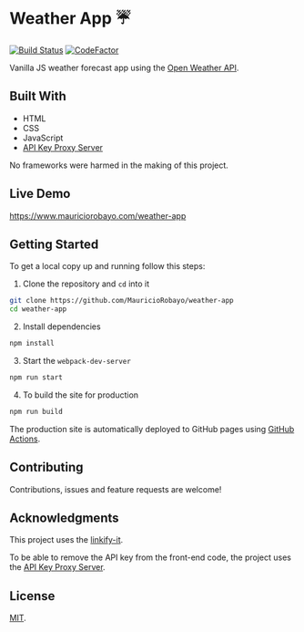 # Weather App ☔

[![Build Status](https://github.com/MauricioRobayo/weather-app/workflows/Build%20and%20Deploy/badge.svg)](https://github.com/MauricioRobayo/weather-app/actions)
[![CodeFactor](https://www.codefactor.io/repository/github/mauriciorobayo/weather-app/badge)](https://www.codefactor.io/repository/github/mauriciorobayo/weather-app)

Vanilla JS weather forecast app using the [Open Weather API](https://openweathermap.org/api).

## Built With

- HTML
- CSS
- JavaScript
- [API Key Proxy Server](https://github.com/MauricioRobayo/api-key-proxy-server)

No frameworks were harmed in the making of this project.

## Live Demo

https://www.mauriciorobayo.com/weather-app

## Getting Started

To get a local copy up and running follow this steps:

1. Clone the repository and `cd` into it

```sh
git clone https://github.com/MauricioRobayo/weather-app
cd weather-app
```

2. Install dependencies

```sh
npm install
```

3. Start the `webpack-dev-server`

```sh
npm run start
```

4. To build the site for production

```sh
npm run build
```

The production site is automatically deployed to GitHub pages using [GitHub Actions](./.github/workflows/main.yml).

## Contributing

Contributions, issues and feature requests are welcome!

## Acknowledgments

This project uses the [linkify-it](https://www.npmjs.com/package/linkify-it).

To be able to remove the API key from the front-end code, the project uses the [API Key Proxy Server](https://github.com/MauricioRobayo/api-key-proxy-server).

## License

[MIT](LICENSE).
